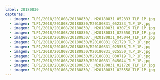 ```yaml
---
label: 20180830
capturas:
  - imagem: TLP1/2018/201808/20180830/._M20180831_052333_TLP_1P.jpg
  - imagem: TLP1/2018/201808/20180830/M20180831_052333_TLP_1P.jpg
  - imagem: TLP1/2018/201808/20180830/._M20180831_030719_TLP_1P.jpg
  - imagem: TLP1/2018/201808/20180830/._M20180831_025550_TLP_1P.jpg
  - imagem: TLP1/2018/201808/20180830/._M20180831_045044_TLP_1P.jpg
  - imagem: TLP1/2018/201808/20180830/M20180831_021720_TLP_1P.jpg
  - imagem: TLP1/2018/201808/20180830/M20180831_025558_TLP_1P.jpg
  - imagem: TLP1/2018/201808/20180830/M20180831_025550_TLP_1P.jpg
  - imagem: TLP1/2018/201808/20180830/M20180831_030719_TLP_1P.jpg
  - imagem: TLP1/2018/201808/20180830/M20180831_045044_TLP_1P.jpg
  - imagem: TLP1/2018/201808/20180830/._M20180831_021720_TLP_1P.jpg
  - imagem: TLP1/2018/201808/20180830/._M20180831_025558_TLP_1P.jpg
---
```

